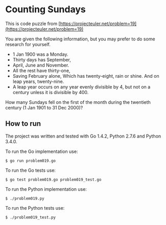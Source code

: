 # Counting Sundays

This is code puzzle from [https://projecteuler.net/problem=19](https://projecteuler.net/problem=19)

You are given the following information, but you may prefer to do some research for yourself.

* 1 Jan 1900 was a Monday.
* Thirty days has September,
* April, June and November.
* All the rest have thirty-one,
* Saving February alone, Which has twenty-eight, rain or shine. And on leap years, twenty-nine.
* A leap year occurs on any year evenly divisible by 4, but not on a century unless it is divisible by 400.

How many Sundays fell on the first of the month during the twentieth century (1 Jan 1901 to 31 Dec 2000)?

## How to run

The project was written and tested with Go 1.4.2, Python 2.7.6 and Python 3.4.0.

To run the Go implementation use:
```
$ go run problem019.go
```

To run the Go tests use:
```
$ go test problem019.go problem019_test.go
```

To run the Python implementation use:
```
$ ./problem019.py
```

To run the Python tests use:
```
$ ./problem019_test.py
```
